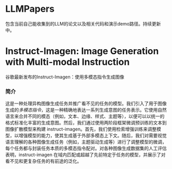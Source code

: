 # LLMPapers
包含当前自己能收集到的LLM的论文以及相关代码和演示demo路径。持续更新中。
# Instruct-Imagen: Image Generation with Multi-modal Instruction
谷歌最新发布的Instruct-Imagen：使用多模态指令生成图像
### 简介
这是一种处理异构图像生成任务并推广看不见的任务的模型。我们引入了用于图像生成的*多模态指令*，这是一种精确地表达一系列生成意图的任务表示。它使用自然语言来合并不同的模态（例如，文本、边缘、样式、主题等），以便可以以统一的格式标准化丰富的生成意图。然后，我们通过使用两阶段框架微调预训练的文本到图像扩散模型来构建 instruct-imagen。首先，我们使用检索增强训练来调整模型，以增强模型的能力，使其生成基于外部多模态上下文。随后，我们对需要视觉语言理解的各种图像生成任务（例如，主题驱动生成等）进行了调整模型的微调，每个任务都与封装任务本质的多模态指令配对。对各种图像生成数据集的人工评估表明，instruct-imagen 在域内匹配或超越了先前特定于任务的模型，并展示了对看不见和更复杂任务的有前途的泛化。
